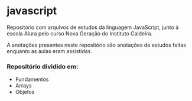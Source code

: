 <h1>javascript</h1>
<p>Repositório com arquivos de estudos da linguagem JavaScript, junto à escola Alura pelo curso Nova Geração do Instituto Caldeira.</p>

A anotações presentes neste repositório são anotações de estudos feitas enquanto as aulas eram assistidas.

<h3>Repositório dividido em:</h3>
<ul>
  <li>Fundamentos</li>
  <li>Arrays</li>
  <li>Objetos</li>
</ul>
